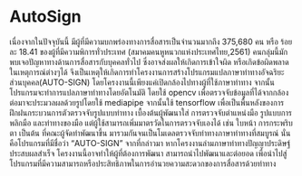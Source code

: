 # AutoSign
เนื่องจากในปัจจุบันนี้  มีผู้ที่มีความบกพร่องทางการสื่อสารเป็นจำนวนมากถึง 375,680 คน หรือ ร้อยละ 18.41 ของผู้ที่มีความพิการทั่วประเทศ (สมาคมคนหูหนวกแห่งประเทศไทย,2561)  คนกลุ่มนี้มักพบเจอปัญหาทางด้านการสื่อสารกับบุคคลทั่วไป ซึ่งอาจส่งผลให้เกิดการเข้าใจผิด หรือเกิดข้อผิดพลาดในเหตุการณ์ต่างๆได้ จึงเป็นเหตุให้เกิดการทำโครงงานการสร้างโปรแกรมแปลภาษาท่าทางอัจฉริยะส่วนบุคคล(AUTO-SIGN)
	โดยโครงงานนี้เพียงแค่เปิดกล้องไปทางผู้ที่ใช้ภาษาท่าทาง จากนั้นโปรแกรมจะทำการแปลภาษาท่าทางโดยอัตโนมัติ โดยใช้ opencv เพื่อตรวจจับข้อมูลที่ได้จากกล้อง ต่อมาจะประมวลผลด้วยรูปโดยใช้ mediapipe จากนั้นใช้ tensorflow เพื่อเป็นพื้นหลังของการฝึกฝนกระบวนการตัวตรวจจับรูปแบบท่าทาง เบื้องต้นผู้พัฒนาใส่ การตรวจจับตำแหน่งมือ รูปแบบการพลิกมือ และท่าทางของมือ แต่ผู้ใช้สามารถเพิ่มมาตรวัดในการตรวจจับเองได้ เช่น ใบหน้า การกระพริบตา  เป็นต้น ที่คณะผู้จัดทำพัฒนาขึ้น มารวมกันจนเป็นโมเดลตรวจจับท่าทางภาษาท่าทางที่สมบูรณ์ นั่นคือโปรแกรมที่มีชื่อว่า  “AUTO-SIGN”
	จากที่กล่าวมา หากโครงงานล่ามภาษาท่าทางปัญญาประดิษฐ์ประสบผลสำเร็จ โครงงานนี้อาจทำให้ผู้ที่ต้องการพัฒนา สามารถนำไปพัฒนาและต่อยอด เพื่อนำไปสู่โปรแกรมที่มีความสามารถหรือประสิทธิภาพในการอํานวยความสะดวกของการสื่อสารด้วยท่าทาง

